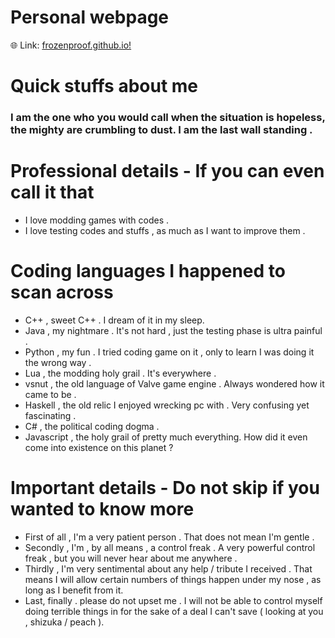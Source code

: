 # Personal webpage
:globe_with_meridians: Link: <a href="https://frozenproof.github.io" target="_blank">frozenproof.github.io!</a>

# Quick stuffs about me
### I am the one who you would call when the situation is hopeless, the mighty are crumbling to dust. I am the last wall standing .

# Professional details  - If you can even call it that
- I love modding games with codes .
- I love testing codes and stuffs , as much as I want to improve them .

# Coding languages I happened to scan across
- C++ , sweet C++ . I dream of it in my sleep.
- Java , my nightmare . It's not hard , just the testing phase is ultra painful .
- Python , my fun . I tried coding game on it , only to learn I was doing it the wrong way .
- Lua , the modding holy grail . It's everywhere .
- vsnut , the old language of Valve game engine . Always wondered how it came to be .
- Haskell , the old relic I enjoyed wrecking pc with . Very confusing yet fascinating .
- C# , the political coding dogma .
- Javascript , the holy grail of pretty much everything. How did it even come into existence on this planet ?

# Important details - Do not skip if you wanted to know more 
- First of all , I'm a very patient person . That does not mean I'm gentle .
- Secondly , I'm , by all means , a control freak . A very powerful control freak , but you will never hear about me anywhere .
- Thirdly , I'm very sentimental about any help / tribute I received . That means I will allow certain numbers of things happen under my nose , as long as I benefit from it.
- Last, finally . please do not upset me . I will not be able to control myself doing terrible things in for the sake of a deal I can't save ( looking at you , shizuka / peach ).